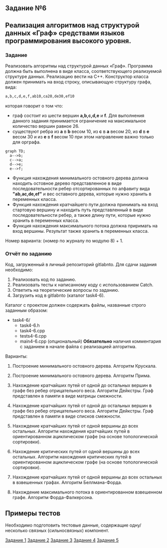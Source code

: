 ## Задание №6 

## Реализация алгоритмов над структурой данных «Граф» средствами языков программирования высокого уровня.

### Задание 
Реализовать алгоритмы над структурой данных «Граф».
Программа должна быть выполнена в виде класса, соответствующего реализуемой структуре данных. Реализацию вести на C++.
Конструктор класса должен принимать на вход строку, описывающую структуру графа, вида:
```bash
a,b,c,d,e,f,ab10,ca20,de30,ef10
```
которая говорит о том что:
* граф состоит из шести вершин **a,b,c,d,e** и **f**. Для выполнения данного задания принимается ограничение на максимальное количество вершин равное 26.
* существуют ребра из **a** в **b** весом 10, из **c** в **a** весом 20, из **d** в **e** весом 30 и из **e** в **f** весом 10 при этом направление важно только для орграфа.

```mermaid
graph TD;
  a-->b;
  c-->a;
  d-->e;
  e-->f;
```

* Функция нахождения минимального остовного дерева должна находить остовное дерево представленное в виде последовательности ребер отсортированных по алфавиту вида **"ab,ac,de,ef"** и вес оставного дерева, которые нужно хранить в переменных класса.
* Функция нахождения кратчайшего пути должна принимать на вход стартовую вершину и находить путь представленный в виде последовательности ребер, а также длину пути, которые нужно хранить в переменных класса.
* Функция нахождения максимального потока должна приримать на вход вершины. Результат также хранить в переменных класса.

Номер варианта: (номер по журналу по модулю 8) + 1.

### Отчёт по заданию
Код, загруженный в личный репозиторий gitlabnto. Для сдачи задания необходимо:
1. Реализовать код по заданию.
2. Реализовать тесты к написанному коду с использованием Catch.
3. Ответить на теоретические вопросы по заданию.
4. Загрузить код в gitlabnto (каталог task4-6).

Каталог с проектом должен содержать файлы, названные строго заданным образом:
* task4-6/
    * task4-6.h
    * task4-6.cpp
    * tests4-6.cpp
    * main4-6.cpp (опциональный) 
**Обязательно** наличия комментария с заданием в начале файла с реализацией алгоритма.

Варианты:
1.	Построение минимального остовного дерева. Алгоритм Крускала.

2.	Построение минимального остовного дерева. Алгоритм Прима.

3.	Нахождение кратчайших путей от одной до остальных вершин в графе без ребер отрицательного веса. Алгоритм Дейкстры. Граф представлен в памяти в виде матрицы смежности.

4.	Нахождение кратчайших путей от одной до остальных вершин в графе без ребер отрицательного веса. Алгоритм Дейкстры. Граф представлен в памяти в виде списков смежности.

5.	Нахождение кратчайших путей от одной вершины до всех остальных. Алгоритм нахождения кратчайших путей в ориентированном ациклическом графе (на основе топологической сортировки).

6.	Нахождение критических путей от одной вершины до всех остальных. Алгоритм нахождения критических путей в ориентированном ациклическом графе (на основе топологической сортировки).

7.	Нахождение кратчайших путей от одной вершины до всех остальных в взвешенных графах. Алгоритм Беллмана-Форда.

8.	Нахождение максимального потока в ориентированном взвешенном графе. Алгоритм Форда-Фалкерсона.

## Примеры тестов

Необходимо подготовить тестовые данные, содержащие одну/несколько связных (сильносвязных) компонент.

[Задание 1](task4-1.md) [Задание 2](task4-2.md) [Задание 3](task4-3.md) [Задание 4](task4-4.md) [Задание 5](task4-5.md)
